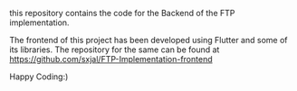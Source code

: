 this repository contains the code for the Backend of the FTP implementation. 


The frontend of this project has been developed using Flutter and some of its libraries. The repository for the same can be found at https://github.com/sxjal/FTP-Implementation-frontend



Happy Coding:)

